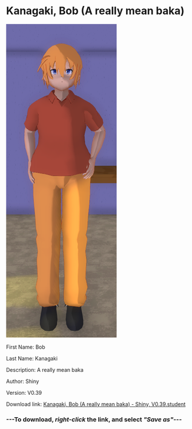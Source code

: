 # Kanagaki, Bob (A really mean baka)

<img src = "https://raw.githubusercontent.com/Arbiter1223/Daigaku-Gurashi-Custom-Students/master/Students/Files/Kanagaki%2C%20Bob%20(A%20really%20mean%20baka).png">

First Name: Bob

Last Name: Kanagaki

Description: A really mean baka

Author: Shiny

Version: V0.39

Download link: <a href="https://raw.githubusercontent.com/Arbiter1223/Daigaku-Gurashi-Custom-Students/master/Students/Files/Kanagaki%2C%20Bob%20(A%20really%20mean%20baka)%20-%20Shiny%2C%20V0.39.student">Kanagaki, Bob (A really mean baka) - Shiny, V0.39.student</a>

### ---**To download, _right-click_ the link, and select _"Save as"_**---
